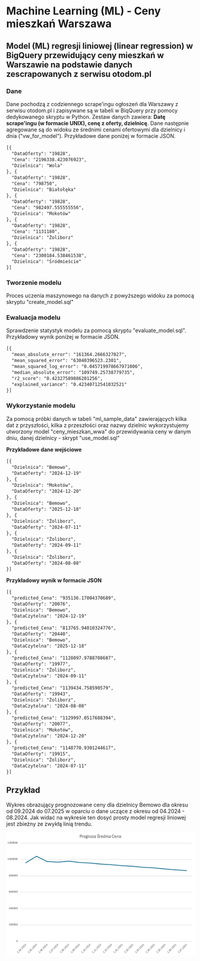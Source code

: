 # Machine Learning (ML) - Ceny mieszkań Warszawa

## Model (ML) regresji liniowej (linear regression) w BigQuery przewidujący ceny mieszkań w Warszawie na podstawie danych zescrapowanych z serwisu otodom.pl

### Dane

Dane pochodzą z codziennego scrape'ingu ogłoszeń dla Warszawy z serwisu otodom.pl i zapisywane są w tabeli w BiqQuery przy pomocy dedykowanego skryptu w Python. Zestaw danych zawiera: **Datę scrape'ingu (w formacie UNIX), cenę z oferty, dzielnicę**. Dane następnie agregowane są do widoku ze średnimi cenami ofertowymi dla dzielnicy i dnia ("vw_for_model"). Przykładowe dane poniżej w formacie JSON.

```
[{
  "DataOferty": "19828",
  "Cena": "2196338.423076923",
  "Dzielnica": "Wola"
}, {
  "DataOferty": "19828",
  "Cena": "798750",
  "Dzielnica": "Białołęka"
}, {
  "DataOferty": "19828",
  "Cena": "982497.555555556",
  "Dzielnica": "Mokotów"
}, {
  "DataOferty": "19828",
  "Cena": "1131180",
  "Dzielnica": "Żoliborz"
}, {
  "DataOferty": "19828",
  "Cena": "2300184.538461538",
  "Dzielnica": "Śródmieście"
}]
```

### Tworzenie modelu

Proces uczenia maszynowego na danych z powyższego widoku za pomocą skryptu "create_model.sql"

### Ewaluacja modelu

Sprawdzenie statystyk modelu za pomocą skryptu "evaluate_model.sql". Przykładowy wynik poniżej w formacie JSON.

```
[{
  "mean_absolute_error": "161364.2666327027",
  "mean_squared_error": "63040396523.2301",
  "mean_squared_log_error": "0.045719978667971006",
  "median_absolute_error": "109749.25738779735",
  "r2_score": "0.42327589886201256",
  "explained_variance": "0.42340712541032521"
}]
```

### Wykorzystanie modelu

Za pomocą próbki danych w tabeli "ml_sample_data" zawierających kilka dat z przyszłości, kilka z przeszłości oraz nazwy dzielnic wykorzystujemy utworzony model "ceny_mieszkan_wwa" do przewidywania ceny w danym dniu, danej dzielnicy - skrypt "use_model.sql"

**Przykładowe dane wejściowe**
```
[{
  "Dzielnica": "Bemowo",
  "DataOferty": "2024-12-19"
}, {
  "Dzielnica": "Mokotów",
  "DataOferty": "2024-12-20"
}, {
  "Dzielnica": "Bemowo",
  "DataOferty": "2025-12-18"
}, {
  "Dzielnica": "Żoliborz",
  "DataOferty": "2024-07-11"
}, {
  "Dzielnica": "Żoliborz",
  "DataOferty": "2024-09-11"
}, {
  "Dzielnica": "Żoliborz",
  "DataOferty": "2024-08-08"
}]
```

**Przykładowy wynik w formacie JSON**
```
[{
  "predicted_Cena": "935136.17004370689",
  "DataOferty": "20076",
  "Dzielnica": "Bemowo",
  "DataCzytelna": "2024-12-19"
}, {
  "predicted_Cena": "813765.94010324776",
  "DataOferty": "20440",
  "Dzielnica": "Bemowo",
  "DataCzytelna": "2025-12-18"
}, {
  "predicted_Cena": "1128097.9788708687",
  "DataOferty": "19977",
  "Dzielnica": "Żoliborz",
  "DataCzytelna": "2024-09-11"
}, {
  "predicted_Cena": "1139434.758590579",
  "DataOferty": "19943",
  "Dzielnica": "Żoliborz",
  "DataCzytelna": "2024-08-08"
}, {
  "predicted_Cena": "1129997.0517688394",
  "DataOferty": "20077",
  "Dzielnica": "Mokotów",
  "DataCzytelna": "2024-12-20"
}, {
  "predicted_Cena": "1148770.9301244617",
  "DataOferty": "19915",
  "Dzielnica": "Żoliborz",
  "DataCzytelna": "2024-07-11"
}]
```

## Przykład
Wykres obrazujący prognozowane ceny dla dzielnicy Bemowo dla okresu od 09.2024 do 07.2025 w oparciu o dane uczące z okresu od 04.2024 - 08.2024. Jak widać na wykresie ten dosyć prosty model regresji liniowej jest zbieżny ze zwykłą linią trendu.

![Wykres prognozy cen mieszkań Bemowo](chart.png)

